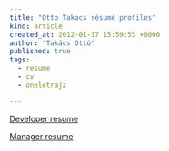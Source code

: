 ```yaml
---
title: "Otto Takacs résumé profiles"
kind: article
created_at: 2012-01-17 15:59:55 +0000
author: "Takács Ottó"
published: true
tags: 
  - resume
  - cv
  - oneletrajz

---
```

[Developer resume](http://www.qualityontime.eu/sites/default/files/Takacs_Otto_Developer_Resume_EN.pdf)

[Manager resume](http://www.qualityontime.eu/sites/default/files/Takacs_Otto_Manager_Resume_EN.pdf)

<div class='old-comments'></div>